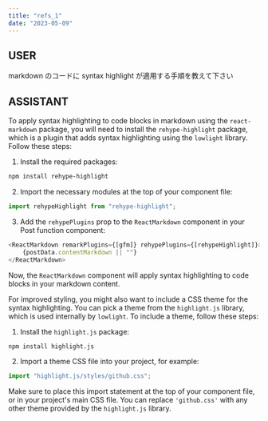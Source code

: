 ```yaml
---
title: "refs_1"
date: "2023-05-09"
---
```


## USER

markdown のコードに syntax highlight が適用する手順を教えて下さい

## ASSISTANT

To apply syntax highlighting to code blocks in markdown using the `react-markdown` package, you will need to install the `rehype-highlight` package, which is a plugin that adds syntax highlighting using the `lowlight` library. Follow these steps:

1. Install the required packages:

```bash
npm install rehype-highlight
```

2. Import the necessary modules at the top of your component file:

```javascript
import rehypeHighlight from "rehype-highlight";
```

3. Add the `rehypePlugins` prop to the `ReactMarkdown` component in your Post function component:

```javascript
<ReactMarkdown remarkPlugins={[gfm]} rehypePlugins={[rehypeHighlight]}>
    {postData.contentMarkdown || ""}
</ReactMarkdown>
```

Now, the `ReactMarkdown` component will apply syntax highlighting to code blocks in your markdown content.

For improved styling, you might also want to include a CSS theme for the syntax highlighting. You can pick a theme from the `highlight.js` library, which is used internally by `lowlight`. To include a theme, follow these steps:

1. Install the `highlight.js` package:

```bash
npm install highlight.js
```

2. Import a theme CSS file into your project, for example:

```javascript
import "highlight.js/styles/github.css";
```

Make sure to place this import statement at the top of your component file, or in your project's main CSS file. You can replace `'github.css'` with any other theme provided by the `highlight.js` library.
